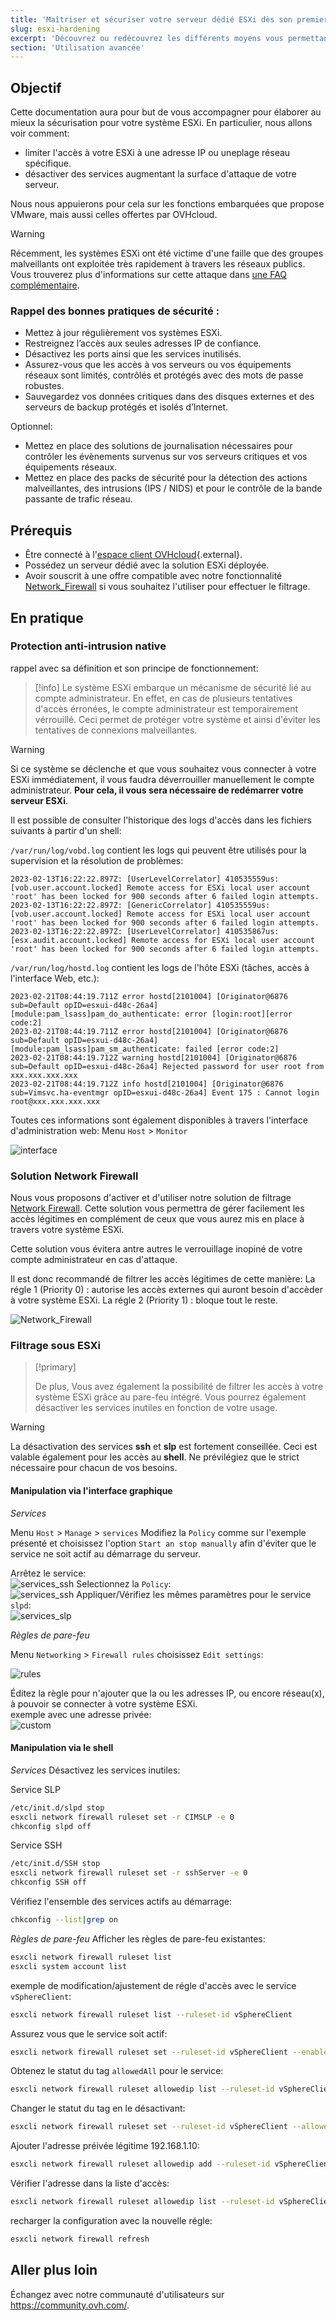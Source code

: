 ```yaml
---
title: 'Maîtriser et sécuriser votre serveur dédié ESXi dès son premier démarrage'
slug: esxi-hardening
excerpt: 'Découvrez ou redécouvrez les différents moyens vous permettant de sécuriser efficacement votre serveur dédié ESXi'
section: 'Utilisation avancée'
---
```



## Objectif

Cette documentation aura pour but de vous accompagner pour élaborer au mieux la sécurisation pour votre système ESXi.
En particulier, nous allons voir comment:<br>
* limiter l'accès à votre ESXi à une adresse IP ou uneplage réseau spécifique.
* désactiver des services augmentant la surface d'attaque de votre serveur.

Nous nous appuierons pour cela sur les fonctions embarquées que propose VMware, mais aussi celles offertes par OVHcloud.


> [!warning]
> 
> Récemment, les systèmes ESXi ont été victime d'une faille que des groupes malveillants ont exploitée très rapidement à travers les réseaux publics.
> Vous trouverez plus d'informations sur cette attaque dans [une FAQ complémentaire](https://docs.ovh.com/fr/dedicated/esxi-faq/).
>


### Rappel des bonnes pratiques de sécurité :

* Mettez à jour régulièrement vos systèmes ESXi.
* Restreignez l’accès aux seules adresses IP de confiance.
* Désactivez les ports ainsi que les services inutilisés.
* Assurez-vous que les accès à vos serveurs ou vos équipements réseaux sont limités, contrôlés et protégés avec des mots de passe robustes.
* Sauvegardez vos données critiques dans des disques externes et des serveurs de backup protégés et isolés d’Internet.

Optionnel:

* Mettez en place des solutions de journalisation nécessaires pour contrôler les évènements survenus sur vos serveurs critiques et vos équipements réseaux.
* Mettez en place des packs de sécurité pour la détection des actions malveillantes, des intrusions (IPS / NIDS) et pour le contrôle de la bande passante de trafic réseau.


## Prérequis

* Être connecté à l'[espace client OVHcloud](https://www.ovh.com/auth/?action=gotomanager&from=https://www.ovh.com/fr/&ovhSubsidiary=fr){.external}.
* Possédez un serveur dédié avec la solution ESXi déployée.
* Avoir souscrit à une offre compatible avec notre fonctionnalité [Network_Firewall](https://docs.ovh.com/fr/dedicated/firewall-network/) si vous souhaitez l'utiliser pour effectuer le filtrage.


## En pratique

### Protection anti-intrusion native

rappel avec sa définition et son principe de fonctionnement:
> [!info]
> Le système ESXi embarque un mécanisme de sécurité lié au compte administrateur.
> En effet, en cas de plusieurs tentatives d'accès érronées, le compte administrateur est  temporairement vérrouillé.
> Ceci permet de protéger votre système et ainsi d'éviter les tentatives de connexions malveillantes.

> [!warning]
> Si ce système se déclenche et que vous souhaitez vous connecter à votre ESXi immédiatement, il vous faudra déverrouiller manuellement le compte administrateur.
> **Pour cela, il vous sera nécessaire de redémarrer votre serveur ESXi**.
> 

Il est possible de consulter l'historique des logs d'accès dans les fichiers suivants à partir d'un shell:

`/var/run/log/vobd.log` contient les logs qui peuvent être utilisés pour la supervision et la résolution de problèmes:
```
2023-02-13T16:22:22.897Z: [UserLevelCorrelator] 410535559us: [vob.user.account.locked] Remote access for ESXi local user account 'root' has been locked for 900 seconds after 6 failed login attempts.
2023-02-13T16:22:22.897Z: [GenericCorrelator] 410535559us: [vob.user.account.locked] Remote access for ESXi local user account 'root' has been locked for 900 seconds after 6 failed login attempts.
2023-02-13T16:22:22.897Z: [UserLevelCorrelator] 410535867us: [esx.audit.account.locked] Remote access for ESXi local user account 'root' has been locked for 900 seconds after 6 failed login attempts.
```

`/var/run/log/hostd.log` contient les logs de l'hôte ESXi (tâches, accès à l'interface Web, etc.):
```
2023-02-21T08:44:19.711Z error hostd[2101004] [Originator@6876 sub=Default opID=esxui-d48c-26a4] [module:pam_lsass]pam_do_authenticate: error [login:root][error code:2]
2023-02-21T08:44:19.711Z error hostd[2101004] [Originator@6876 sub=Default opID=esxui-d48c-26a4] [module:pam_lsass]pam_sm_authenticate: failed [error code:2]
2023-02-21T08:44:19.712Z warning hostd[2101004] [Originator@6876 sub=Default opID=esxui-d48c-26a4] Rejected password for user root from xxx.xxx.xxx.xxx
2023-02-21T08:44:19.712Z info hostd[2101004] [Originator@6876 sub=Vimsvc.ha-eventmgr opID=esxui-d48c-26a4] Event 175 : Cannot login root@xxx.xxx.xxx.xxx
```

Toutes ces informations sont également disponibles à travers l'interface d'administration web:
Menu `Host` > `Monitor`

![interface](images/gui_logs_.png)

### Solution Network Firewall

Nous vous proposons d'activer et d'utiliser notre solution de filtrage [Network Firewall](https://docs.ovh.com/fr/dedicated/firewall-network/).
Cette solution vous permettra de gérer facilement les accès légitimes en complément de ceux que vous aurez mis en place à travers votre système ESXi.

Cette solution vous évitera antre autres le verrouillage inopiné de votre compte administrateur en cas d'attaque.

Il est donc recommandé de filtrer les accès légitimes de cette manière:
La régle 1 (Priority 0) : autorise les accès externes qui auront besoin d'accèder à votre système ESXi.
La régle 2 (Priority 1) : bloque tout le reste.

![Network_Firewall](images/firewall_network_.png)


### Filtrage sous ESXi

> [!primary]
>
> De plus, Vous avez également la possibilité de filtrer les accès à votre système ESXi grâce au pare-feu intégré.
> Vous pourrez également désactiver les services inutiles en fonction de votre usage.
>

> [!warning]
> La désactivation des services **ssh** et **slp** est fortement conseillée.
> Ceci est valable également pour les accès au **shell**.
> Ne prévilégiez que le strict nécessaire pour chacun de vos besoins.

#### Manipulation via l'interface graphique

*Services*

Menu `Host` > `Manage` > `services`
Modifiez la `Policy` comme sur l'exemple présenté et choisissez l'option `Start an stop manually` afin d'éviter que le service ne soit actif au démarrage du serveur.

Arrêtez le service:<br>
![services_ssh](images/stop_service.png)
Selectionnez la `Policy`:  
![services_ssh](images/ssh_disabled_.png)
Appliquer/Vérifiez les mêmes paramètres pour le service `slpd`:  
![services_slp](images/slpd_.png)



*Règles de pare-feu*

Menu `Networking` > `Firewall rules`
choisissez `Edit settings`:

![rules](images/firewall_web_.png)


Éditez la règle pour n'ajouter que la ou les adresses IP, ou encore réseau(x), à pouvoir se connecter à votre système ESXi.  
exemple avec une adresse privée:  
![custom](images/custom_fw_rule.png)


#### Manipulation via le shell

*Services*
Désactivez les services inutiles:

Service SLP
```bash
/etc/init.d/slpd stop
esxcli network firewall ruleset set -r CIMSLP -e 0
chkconfig slpd off
```

Service SSH
```bash
/etc/init.d/SSH stop
esxcli network firewall ruleset set -r sshServer -e 0
chkconfig SSH off
```

Vérifiez l'ensemble des services actifs au démarrage:
```bash
chkconfig --list|grep on
```


*Règles de pare-feu*
Afficher les règles de pare-feu existantes:
```bash
esxcli network firewall ruleset list
esxcli system account list
```

exemple de modification/ajustement de régle d'accès avec le service `vSphereClient`:
```bash
esxcli network firewall ruleset list --ruleset-id vSphereClient
```
Assurez vous que le service soit actif:
```bash
esxcli network firewall ruleset set --ruleset-id vSphereClient --enabled true
```
Obtenez le statut du tag `allowedAll` pour le service:
```bash
esxcli network firewall ruleset allowedip list --ruleset-id vSphereClient
```
Changer le statut du tag en le désactivant:
```bash
esxcli network firewall ruleset set --ruleset-id vSphereClient --allowed-all false
```
Ajouter l'adresse préivée légitime 192.168.1.10:
```bash
esxcli network firewall ruleset allowedip add --ruleset-id vSphereClient --ip-address 192.168.1.10
```
Vérifier l'adresse dans la liste d'accès:
```bash
esxcli network firewall ruleset allowedip list --ruleset-id vSphereClient
```

recharger la configuration avec la nouvelle régle:
```bash
esxcli network firewall refresh
```

## Aller plus loin
Échangez avec notre communauté d'utilisateurs sur <https://community.ovh.com/>.

